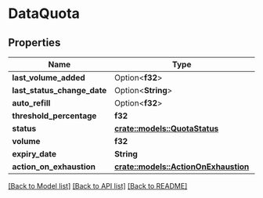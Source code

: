 # DataQuota

## Properties

Name | Type | Description | Notes
------------ | ------------- | ------------- | -------------
**last_volume_added** | Option<**f32**> |  | [optional]
**last_status_change_date** | Option<**String**> |  | [optional]
**auto_refill** | Option<**f32**> |  | [optional]
**threshold_percentage** | **f32** |  | 
**status** | [**crate::models::QuotaStatus**](QuotaStatus.md) |  | 
**volume** | **f32** |  | 
**expiry_date** | **String** |  | 
**action_on_exhaustion** | [**crate::models::ActionOnExhaustion**](ActionOnExhaustion.md) |  | 

[[Back to Model list]](../README.md#documentation-for-models) [[Back to API list]](../README.md#documentation-for-api-endpoints) [[Back to README]](../README.md)


